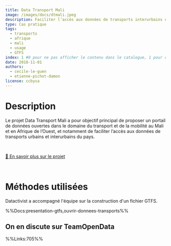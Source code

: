 ```yaml
---
title: Data Transport Mali
image: /images/docs/dtmali.jpeg
description: Faciliter l’accès aux données de transports interurbains en Afrique de l'Ouest
type: Cas pratique
tags:
  - transports
  - afrique
  - mali
  - usage
  - GTFS
index: 1 #0 pour ne pas afficher le contenu dans le catalogue, 1 pour qu'il s'affiche dans le catalogue
date: 2018-11-01
authors:
  - cecile-le-guen
  - etienne-pichot-damon
license: ccbysa
--- 
```

# Description

Le projet Data Transport Mali a pour objectif principal de proposer un portail de données ouvertes dans le domaine du transport et de la mobilité au Mali et en Afrique de l’Ouest, et notamment de faciliter l’accès aux données de transports urbains et interurbains du pays.

</br>

<a href="https://forum.ogptoolbox.org/t/presentation-du-projet-data-transport-mali/590" class="customButton">🔎 En savoir plus sur le projet</a>

</br>

# Méthodes utilisées

Datactivist a accompagné l'équipe sur la construction d'un fichier GTFS.

%%Docs:presentation-gtfs,ouvrir-donnees-transports%%

## On en discute sur TeamOpenData

%%Links:705%%